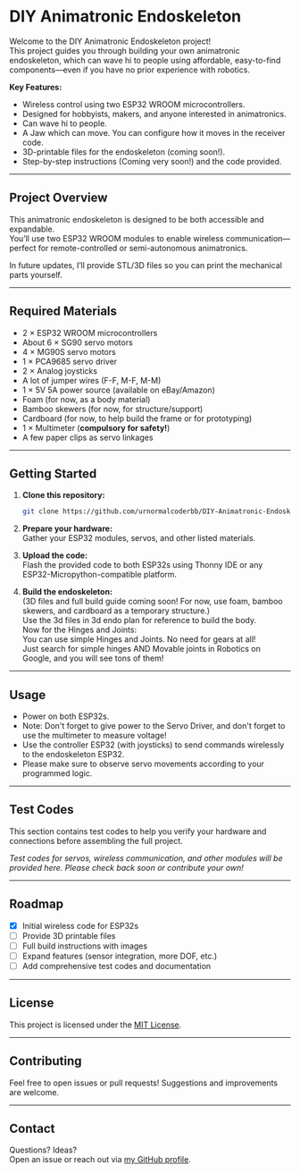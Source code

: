 # DIY Animatronic Endoskeleton

Welcome to the DIY Animatronic Endoskeleton project!  
This project guides you through building your own animatronic endoskeleton, which can wave hi to people using affordable, easy-to-find components—even if you have no prior experience with robotics.

**Key Features:**
- Wireless control using two ESP32 WROOM microcontrollers.
- Designed for hobbyists, makers, and anyone interested in animatronics.
- Can wave hi to people.
- A Jaw which can move. You can configure how it moves in the receiver code.
- 3D-printable files for the endoskeleton (coming soon!).
- Step-by-step instructions (Coming very soon!) and the code provided.

---

## Project Overview

This animatronic endoskeleton is designed to be both accessible and expandable.  
You’ll use two ESP32 WROOM modules to enable wireless communication—perfect for remote-controlled or semi-autonomous animatronics.

In future updates, I’ll provide STL/3D files so you can print the mechanical parts yourself.

---

## Required Materials

- 2 × ESP32 WROOM microcontrollers
- About 6 × SG90 servo motors
- 4 × MG90S servo motors
- 1 × PCA9685 servo driver
- 2 × Analog joysticks
- A lot of jumper wires (F-F, M-F, M-M)
- 1 × 5V 5A power source (available on eBay/Amazon)
- Foam (for now, as a body material)
- Bamboo skewers (for now, for structure/support)
- Cardboard (for now, to help build the frame or for prototyping)
- 1 × Multimeter (**compulsory for safety!**)
- A few paper clips as servo linkages

---

## Getting Started

1. **Clone this repository:**
   ```sh
   git clone https://github.com/urnormalcoderbb/DIY-Animatronic-Endoskeleton.git
   ```
2. **Prepare your hardware:**  
   Gather your ESP32 modules, servos, and other listed materials.

3. **Upload the code:**  
   Flash the provided code to both ESP32s using Thonny IDE or any ESP32-Micropython-compatible platform.

4. **Build the endoskeleton:**  
   (3D files and full build guide coming soon! For now, use foam, bamboo skewers, and cardboard as a temporary structure.)  
   Use the 3d files in 3d endo plan for reference to build the body.  
   Now for the Hinges and Joints:  
   You can use simple Hinges and Joints. No need for gears at all!  
   Just search for simple hinges AND Movable joints in Robotics on Google, and you will see tons of them!

---

## Usage

- Power on both ESP32s.
- Note: Don't forget to give power to the Servo Driver, and don't forget to use the multimeter to measure voltage!
- Use the controller ESP32 (with joysticks) to send commands wirelessly to the endoskeleton ESP32.
- Please make sure to observe servo movements according to your programmed logic.

---

## Test Codes

This section contains test codes to help you verify your hardware and connections before assembling the full project.

<!--
Paste your test code samples and usage instructions here.
Example:
```
# Example: Servo Test Code
import machine
import time
# ...rest of your test code
```
-->

*Test codes for servos, wireless communication, and other modules will be provided here. Please check back soon or contribute your own!*

---

## Roadmap

- [x] Initial wireless code for ESP32s
- [ ] Provide 3D printable files
- [ ] Full build instructions with images
- [ ] Expand features (sensor integration, more DOF, etc.)
- [ ] Add comprehensive test codes and documentation

---

## License

This project is licensed under the [MIT License](LICENSE).

---

## Contributing

Feel free to open issues or pull requests! Suggestions and improvements are welcome.

---

## Contact

Questions? Ideas?  
Open an issue or reach out via [my GitHub profile](https://github.com/urnormalcoderbb).

